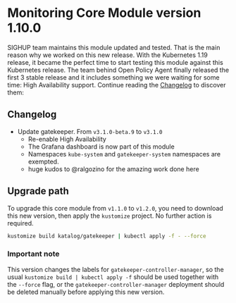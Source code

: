 # Monitoring Core Module version 1.10.0

SIGHUP team maintains this module updated and tested. That is the main reason why we worked on this new release.
With the Kubernetes 1.19 release, it became the perfect time to start testing this module against this Kubernetes
release. The team behind Open Policy Agent finally released the first 3 stable release and it includes something we
were waiting for some time: High Availability support.
Continue reading the [Changelog](#changelog) to discover them:

## Changelog

- Update gatekeeper. From `v3.1.0-beta.9` to `v3.1.0`
  - Re-enable High Availability
  - The Grafana dashboard is now part of this module
  - Namespaces `kube-system` and `gatekeeper-system` namespaces are exempted.
  - huge kudos to @ralgozino for the amazing work done here


## Upgrade path

To upgrade this core module from `v1.1.0` to `v1.2.0`, you need to download this new version, then apply the
`kustomize` project. No further action is required.

```bash
kustomize build katalog/gatekeeper | kubectl apply -f - --force
```

### Important note

This version changes the labels for `gatekeeper-controller-manager`, so the usual `kustomize build | kubectl apply -f`
should be used together with the `--force` flag, or the `gatekeeper-controller-manager` deployment should be deleted
manually before applying this new version.
